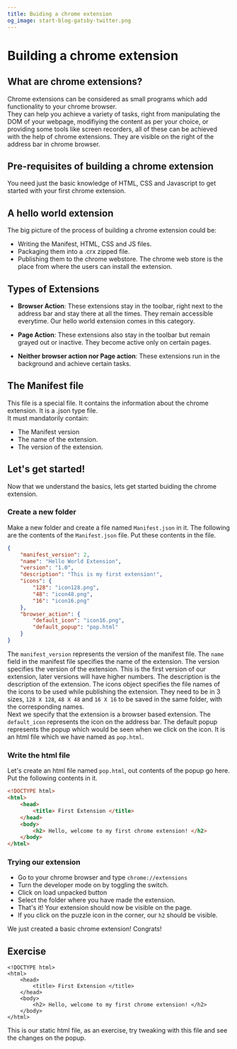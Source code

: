 ```yaml
---
title: Buiding a chrome extension
og_image: start-blog-gatsby-twitter.png
---
```

# Building a chrome extension
## What are chrome extensions?
Chrome extensions can be considered as small programs which add functionality to your chrome browser. <br/>
They can help you achieve a variety of tasks, right from manipulating the DOM of your webpage, modifiying the content as per your choice, or providing some tools like screen recorders, all of these can be achieved with the help of chrome extensions. They are visible on the right of the address bar in chrome browser. <br/>

## Pre-requisites of building a chrome extension
You need just the basic knowledge of HTML, CSS and Javascript to get started with your first chrome extension.

## A hello world extension
The big picture of the process of building a chrome extension could be: <br/>
* Writing the Manifest, HTML, CSS and JS files.
* Packaging them into a .crx zipped file.
* Publishing them to the chrome webstore.
The chrome web store is the place from where the users can install the extension.

##  Types of Extensions

* **Browser Action**: These extensions stay in the toolbar, right next to the address bar and stay there at all the times. They remain accessible everytime. Our hello world extension comes in this category.

* **Page Action**: These extensions also stay in the toolbar but remain grayed out or inactive. They become active only on certain pages.

* **Neither browser action nor Page action**: These extensions run in the background and achieve certain tasks.

## The Manifest file
This file is a special file. It contains the information about the chrome extension. It is a .json type file. <br/>
It must mandatorily contain:
* The Manifest version
* The name of the extension.
* The version of the extension.

## Let's get started!
Now that we understand the basics, lets get started buiding the chrome extension. 

### Create a new folder
Make a new folder and create a file named `Manifest.json` in it.
The following are the contents of the `Manifest.json` file. Put these contents in the file.
```json
{
    "manifest_version": 2,
    "name": "Hello World Extension",
    "version": "1.0",
    "description": "This is my first extension!",
    "icons": {
        "128": "icon128.png",
        "48": "icon48.png",
        "16": "icon16.png"
    },
    "browser_action": {
        "default_icon": "icon16.png",
        "default_popup": "pop.html"
    }
}
```
The `manifest_version` represents the version of the manifest file. The `name` field in the manifest file specifies the name of the extension. The version specifies the version of the extension. This is the first version of our extension, later versions will have higher numbers. The description is the description of the extension.
The icons object specifies the file names of the icons to be used while publishing the extension. They need to be in 3 sizes, `128 X 128`, `48 X 48`  and `16 X 16` to be saved in the same folder, with the corresponding names. <br/>
Next we specify that the extension is a browser based extension. The `default_icon` represents the icon on the address bar. The default popup represents the popup which would be seen when we click on the icon. It is an html file which we have named as `pop.html`. <br/>

### Write the html file
Let's create an html file named `pop.html`, out contents of the popup go here. <br/>
Put the following contents in it. <br/>
```html
<!DOCTYPE html>
<html>
    <head>
        <title> First Extension </title>
    </head>
    <body>
        <h2> Hello, welcome to my first chrome extension! </h2>
    </body>
</html>
```
### Trying our extension
* Go to your chrome browser and type `chrome://extensions`
* Turn the developer mode on by toggling the switch.
* Click on load unpacked button
* Select the folder where you have made the extension.
* That's it! Your extension should now be visible on the page.
* If you click on the puzzle icon in the corner, our `h2` should be visible.

We just created a basic chrome extension! Congrats! <br/>

## Exercise
```
<!DOCTYPE html>
<html>
    <head>
        <title> First Extension </title>
    </head>
    <body>
        <h2> Hello, welcome to my first chrome extension! </h2>
    </body>
</html>
```
This is our static html file, as an exercise, try tweaking with this file and see the changes on the popup.
